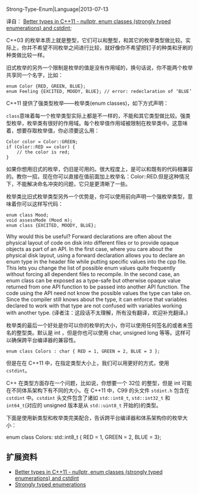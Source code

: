 Strong-Type-Enum|Language|2013-07-13

译自： [Better types in C++11 - nullptr, enum classes (strongly typed enumerations) and cstdint](http://www.cprogramming.com/c++11/c++11-nullptr-strongly-typed-enum-class.html);

C++03 的枚举本质上就是整型，它们可以和整型，和其它的枚举类型做比较。实际上，你并不希望不同枚举之间进行比较，就好像你不希望把钉子的种类和牙刷的种类做比较一样。

旧式枚举的另外一个限制是枚举的值是没有作用域的，换句话说，你不能两个枚举共享同一个名字，比如：

    enum Color {RED, GREEN, BLUE};
    enum Feeling {EXCITED, MOODY, BLUE}; // error: redeclaration of ‘BLUE’

C++11 提供了强类型枚举——枚举类(enum classes)，如下方式声明：

`class`意味着每一个枚举类型实际上都是不一样的，不能和其它类型做比较。强类型枚举，枚举类有很好的作用域。每个枚举值作用域被限制在枚举类中。这意味着，想要存取枚举值，你必须要这么用：

    Color color = Color::GREEN;
    if (Color::RED == color) {
        // the color is red;
    }

如果你想用旧式的枚举，仍旧是可用的。很大程度上，是可以和既有的代码相兼容的。教你一招，现在你可以直接在值前面加上枚举名：Color::RED.但是这种情况下，不能解决命名冲突的问题，它只是更清晰了一些。

枚举类比旧式枚举类型另外一个优势是，你可以使用前向声明一个强枚举类型，意味着你可以这样写代码：

    enum class Mood;
    void assessMode (Mood m);
    enum class {EXCITED, MOODY, BLUE};

Why would this be useful? Forward declarations are often about the physical layout of code on disk into different files or to provide opaque objects as part of an API. In the first case, where you care about the physical disk layout, using a forward declaration allows you to declare an enum type in the header file while putting specific values into the cpp file. This lets you change the list of possible enum values quite frequently without forcing all dependent files to recompile. In the second case, an enum class can be exposed as a type-safe but otherwise opaque value returned from one API function to be passed into another API function. The code using the API need not know the possible values the type can take on. Since the compiler still knows about the type, it can enforce that variables declared to work with that type are not confused with variables working with another type. (译者注：这段话不太理解，所有没有翻译，欢迎补充翻译。)

枚举类的最后一个好处是你可以你的枚举的大小，你可以使用任何签名的或者未签名的整型类。默认是 int ，但是你也可以使用 char, unsigned long 等等。这样可以确保跨平台编译器的兼容性。

    enum class Colors : char { RED = 1, GREEN = 2, BLUE = 3 };

但是在在 C++11 中，在指定类型大小上，我们可以用更好的方式，使用 `cstdint`。

C++ 在类型方面存在一个问题，比如说，你想要一个 32位 的整型，但是 int 可能在不同体系架构下有不同的大小。在 C++11 中，C99 的头文件 `stdint.h` 包含在 `cstdint` 中。`cstdint` 头文件包含了诸如 `std::int8_t`, `std::int32_t` 和 `int64_t`(对应的 unsigned 版本是从 `std::uint8_t` 开始的)的类型。

下面是使用新类型和枚举类完美配合，告诉跨平台编译器和体系架构你的枚举大小：

enum class Colors: std::int8_t { RED = 1, GREEN = 2, BLUE = 3};

## 扩展资料 ##

+ [Better types in C++11 - nullptr, enum classes (strongly typed enumerations) and cstdint](http://www.cprogramming.com/c++11/c++11-nullptr-strongly-typed-enum-class.html)
+ [Strongly typed enumerations](https://en.wikipedia.org/wiki/C%2B%2B11#Strongly_typed_enumerations)
